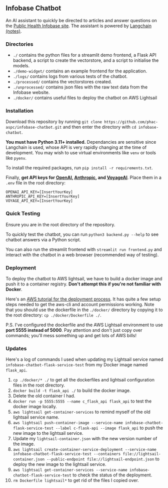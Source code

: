 ## Infobase Chatbot

An AI assistant to quickly be directed to articles and answer questions on the [Public Health Infobase site](https://health-infobase.canada.ca). The assistant is powered by [Langchain (notes)](https://docs.google.com/document/d/1D9kfjytOPmmVor2TjIY-LiUrCvEWILbXci5rqbgR84w/edit).

### Directories
- `./` contains the python files for a streamlit demo frontend, a Flask API backend, a script to create the vectorstore, and a script to initialise the models.
- `./demo-widget/` contains an example frontend for the application.
- `./logs/` contains logs from various tests of the chatbot.
- `./processed/` contains the vectorstores created. 
- `./unprocessed/` contains json files with the raw text data from the Infobase website.
- `./docker/` contains useful files to deploy the chatbot on AWS Lightsail

### Installation
Download this repository by running `git clone https://github.com/phac-aspc/infobase-chatbot.git` and then enter the directory with `cd infobase-chatbot`.

**You must have Python 3.11+ installed.** Dependancies are sensitive since Langchain is used, whose API is very rapidly changing at the time of development. You may wish to use virtual environments like `venv` or tools like `pyenv`. 

To install the required packages, run `pip install -r requirements.txt`.

Finally, **get API keys for [OpenAI](https://platform.openai.com), [Anthropic](https://console.anthropic.com), and [VoyageAI](https://voyageai.com)**. Place them in a `.env` file in the root directory:
```.env
OPENAI_API_KEY=[InsertYourKey]
ANTHROPIC_API_KEY=[InsertYourKey]
VOYAGE_API_KEY=[InsertYourKey]
```

### Quick Testing
Ensure you are in the root directory of the repository.

To quickly test the chatbot, you can run `python3 backend.py --help` to see chatbot answers via a Python script. 

You can also run the streamlit frontend with `streamlit run frontend.py` and interact with the chatbot in a web browser (recommended way of testing).

### Deployment
To deploy the chatbot to AWS lightsail, we have to build a docker image and push it to a container registry. **Don't attempt this if you're not familiar with Docker**. 

Here's an [AWS tutorial for the deployment process](://aws.amazon.com/en/tutorials/serve-a-flask-app/). It has quite a few setup steps needed to get the aws-cli and account permissions working. Note that you should use the dockerfile in the `./docker/` directory by copying it to the root directory: `cp ./docker/Dockerfile ./`.

P.S. I've configured the dockerfile and the AWS Lightsail environment to use **port 5555 instead of 5000**. Pay attention and don't just copy over commands; you'll mess something up and get lots of AWS bills!

### Updates
Here's a log of commands I used when updating my Lightsail service named `infobase-chatbot-flask-service-test` from my Docker image named `flask_api`. 
1. `cp ./docker/* ./` to get all the dockerfiles and lightsail configuration files in the root directory.
2. `docker build -t flask_api ./` to build the docker image.
3. Delete the old container I had.
4. `docker run -p 5555:5555 --name c_flask_api flask_api` to test the docker image locally.
5. `aws lightsail get-container-services` to remind myself of the old lightsail service name. 
6. `aws lightsail push-container-image --service-name infobase-chatbot-flask-service-test --label c-flask-api --image flask_api` to push the new image to the lightsail service.
7. Update my `lightsail-container.json` with the new version number of the image.
8. `aws lightsail create-container-service-deployment --service-name infobase-chatbot-flask-service-test --containers file://lightsail-container.json --public-endpoint file://lightsail-endpoint.json` to deploy the new image to the lightsail service.
9. `aws lightsail get-container-services --service-name infobase-chatbot-flask-service-test` to check the status of the deployment.
10. `rm Dockerfile lightsail*` to get rid of the files I copied over.

